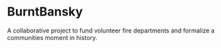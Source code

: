 # BurntBansky
A collaborative project to fund volunteer fire departments and formalize a communities moment in history.
